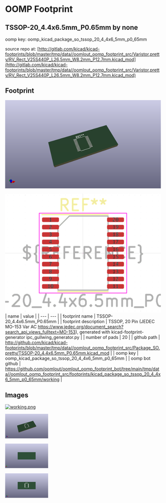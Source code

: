 # OOMP Footprint  
## TSSOP-20_4.4x6.5mm_P0.65mm  by none  
  
oomp key: oomp_kicad_package_so_tssop_20_4_4x6_5mm_p0_65mm  
  
source repo at: [http://gitlab.com/kicad/kicad-footprints/blob/master/tmp/data//oomlout_oomp_footprint_src/Varistor.pretty/RV_Rect_V25S440P_L26.5mm_W8.2mm_P12.7mm.kicad_mod](http://gitlab.com/kicad/kicad-footprints/blob/master/tmp/data//oomlout_oomp_footprint_src/Varistor.pretty/RV_Rect_V25S440P_L26.5mm_W8.2mm_P12.7mm.kicad_mod)  
## Footprint  
  
[![working_kicad_pcb_3d.png](working_kicad_pcb_3d_600.png)](working_kicad_pcb_3d.png)  
  
[![working.png](working_600.png)](working.png)  
| name | value | 
| --- | --- | 
| footprint name | TSSOP-20_4.4x6.5mm_P0.65mm | 
| footprint description | TSSOP, 20 Pin (JEDEC MO-153 Var AC https://www.jedec.org/document_search?search_api_views_fulltext=MO-153), generated with kicad-footprint-generator ipc_gullwing_generator.py | 
| number of pads | 20 | 
| github path | http://github.com/kicad/kicad-footprints/blob/master/tmp/data//oomlout_oomp_footprint_src/Package_SO.pretty/TSSOP-20_4.4x6.5mm_P0.65mm.kicad_mod | 
| oomp key | oomp_kicad_package_so_tssop_20_4_4x6_5mm_p0_65mm | 
| oomp bot github | https://github.com/oomlout/oomlout_oomp_footprint_bot/tree/main/tmp/data//oomlout_oomp_footprint_src/footprints/kicad_package_so_tssop_20_4_4x6_5mm_p0_65mm/working | 
## Images  
  
[![working.png](working_140.png)](working.png)  
  
[![working_kicad_pcb_3d.png](working_kicad_pcb_3d_140.png)](working_kicad_pcb_3d.png)  
  
[![working_kicad_pcb_3d_back.png](working_kicad_pcb_3d_back_140.png)](working_kicad_pcb_3d_back.png)  
  
[![working_kicad_pcb_3d_front.png](working_kicad_pcb_3d_front_140.png)](working_kicad_pcb_3d_front.png)  
